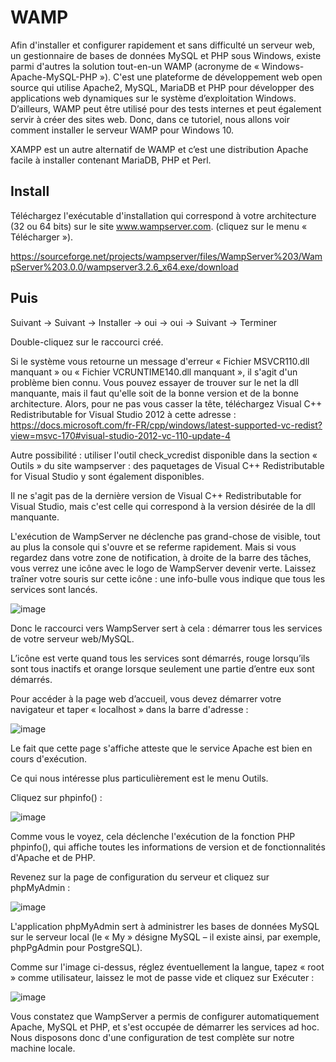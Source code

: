 # WAMP
Afin d'installer et configurer rapidement et sans difficulté un serveur web, un gestionnaire de bases de données MySQL et PHP sous Windows, existe parmi d'autres la solution tout-en-un WAMP (acronyme de « Windows-Apache-MySQL-PHP »).
C'est une plateforme de développement web open source qui utilise Apache2, MySQL, MariaDB et PHP pour développer des applications web dynamiques sur le système d’exploitation Windows. D’ailleurs, WAMP peut être utilisé pour des tests internes et peut également servir à créer des sites web. Donc, dans ce tutoriel, nous allons voir comment installer le serveur WAMP pour Windows 10.

XAMPP est un autre alternatif de WAMP et c’est une distribution Apache facile à installer contenant MariaDB, PHP et Perl.

## Install

Téléchargez l'exécutable d'installation qui correspond à votre architecture (32 ou 64 bits) sur le site www.wampserver.com. (cliquez sur le menu « Télécharger »).

https://sourceforge.net/projects/wampserver/files/WampServer%203/WampServer%203.0.0/wampserver3.2.6_x64.exe/download

## Puis 
Suivant -> Suivant -> Installer -> oui -> oui -> Suivant -> Terminer

Double-cliquez sur le raccourci créé.

Si le système vous retourne un message d'erreur « Fichier MSVCR110.dll manquant » ou « Fichier VCRUNTIME140.dll manquant », il s'agit d'un problème bien connu. Vous pouvez essayer de trouver sur le net la dll manquante, mais il faut qu'elle soit de la bonne version et de la bonne architecture. Alors, pour ne pas vous casser la tête, téléchargez Visual C++ Redistributable for Visual Studio 2012 à cette adresse : https://docs.microsoft.com/fr-FR/cpp/windows/latest-supported-vc-redist?view=msvc-170#visual-studio-2012-vc-110-update-4
    
Autre possibilité : utiliser l'outil check_vcredist disponible dans la section « Outils » du site wampserver : des paquetages de Visual C++ Redistributable for Visual Studio y sont également disponibles.
    
Il ne s'agit pas de la dernière version de Visual C++ Redistributable for Visual Studio, mais c'est celle qui correspond à la version désirée de la dll manquante.

L'exécution de WampServer ne déclenche pas grand-chose de visible, tout au plus la console qui s'ouvre et se referme rapidement. Mais si vous regardez dans votre zone de notification, à droite de la barre des tâches, vous verrez une icône avec le logo de WampServer devenir verte. Laissez traîner votre souris sur cette icône : une info-bulle vous indique que tous les services sont lancés.

![image](https://user-images.githubusercontent.com/46321539/156735007-bae598ce-1515-4c1b-8a3f-6927501a06a6.png)

Donc le raccourci vers WampServer sert à cela : démarrer tous les services de votre serveur web/MySQL.

L’icône est verte quand tous les services sont démarrés, rouge lorsqu’ils sont tous inactifs et orange lorsque seulement une partie d’entre eux sont démarrés.

Pour accéder à la page web d’accueil, vous devez démarrer votre navigateur et taper « localhost » dans la barre d'adresse :

![image](https://user-images.githubusercontent.com/46321539/156735061-40930738-e501-4176-a44f-db10b677c06b.png)

Le fait que cette page s'affiche atteste que le service Apache est bien en cours d'exécution.

Ce qui nous intéresse plus particulièrement est le menu Outils.

Cliquez sur phpinfo() :

![image](https://user-images.githubusercontent.com/46321539/156735167-a2669b57-182c-4f71-a008-e1773ff53166.png)

Comme vous le voyez, cela déclenche l'exécution de la fonction PHP phpinfo(), qui affiche toutes les informations de version et de fonctionnalités d'Apache et de PHP.

Revenez sur la page de configuration du serveur et cliquez sur phpMyAdmin :

![image](https://user-images.githubusercontent.com/46321539/156735257-e77d3532-1b29-4ceb-b8ac-b9bea9af9419.png)

L'application phpMyAdmin sert à administrer les bases de données MySQL sur le serveur local (le « My » désigne MySQL – il existe ainsi, par exemple, phpPgAdmin pour PostgreSQL).

Comme sur l'image ci-dessus, réglez éventuellement la langue, tapez « root » comme utilisateur, laissez le mot de passe vide et cliquez sur Exécuter :

![image](https://user-images.githubusercontent.com/46321539/156735245-3a2e21dc-ad4e-4775-b18a-ce0933bdf5db.png)

Vous constatez que WampServer a permis de configurer automatiquement Apache, MySQL et PHP, et s'est occupée de démarrer les services ad hoc. Nous disposons donc d'une configuration de test complète sur notre machine locale.

